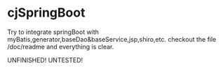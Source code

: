 # cjSpringBoot
Try to integrate springBoot with myBatis,generator,baseDao&baseService,jsp,shiro,etc.
checkout the file /doc/readme and everything is clear.

UNFINISHED!
UNTESTED!
